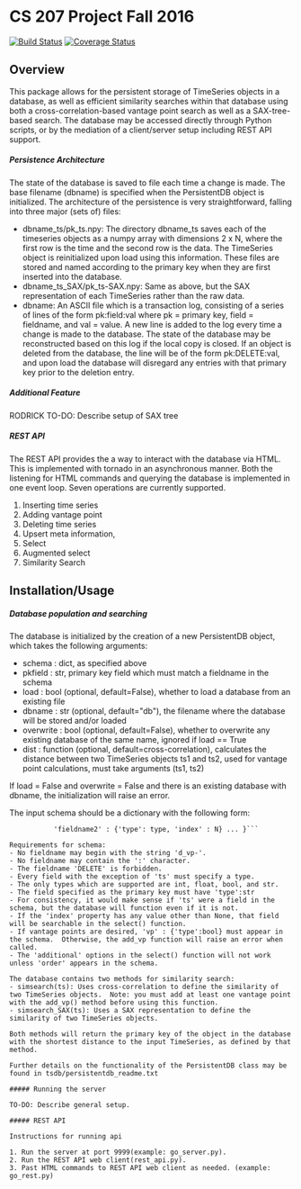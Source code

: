 # CS 207 Project Fall 2016

[![Build Status](https://travis-ci.org/Planet-Nine/cs207project.svg?branch=master)](https://travis-ci.org/Planet-Nine/cs207project)
[![Coverage Status](https://coveralls.io/repos/github/Planet-Nine/cs207project/badge.svg?branch=master)](https://coveralls.io/github/Planet-Nine/cs207project?branch=master)

## Overview

This package allows for the persistent storage of TimeSeries objects in a database, as well as efficient similarity searches within that database using both a cross-correlation-based vantage point search as well as a SAX-tree-based search.  The database may be accessed directly through Python scripts, or by the mediation of a client/server setup including REST API support.

##### Persistence Architecture

The state of the database is saved to file each time a change is made.  The base filename (dbname) is specified when the PersistentDB object is initialized.  The architecture of the persistence is very straightforward, falling into three major (sets of) files:
- dbname_ts/pk_ts.npy: The directory dbname_ts saves each of the timeseries objects as a numpy array with dimensions 2 x N, where the first row is the time and the second row is the data.  The TimeSeries object is reinitialized upon load using this information.  These files are stored and named according to the primary key when they are first inserted into the database.
- dbname_ts_SAX/pk_ts-SAX.npy: Same as above, but the SAX representation of each TimeSeries rather than the raw data.
- dbname: An ASCII file which is a transaction log, consisting of a series of lines of the form pk:field:val where pk = primary key, field = fieldname, and val = value.  A new line is added to the log every time a change is made to the database.  The state of the database may be reconstructed based on this log if the local copy is closed.  If an object is deleted from the database, the line will be of the form pk:DELETE:val, and upon load the database will disregard any entries with that primary key prior to the deletion entry.

##### Additional Feature

RODRICK TO-DO: Describe setup of SAX tree

##### REST API

The REST API provides the a way to interact with the database via HTML. This is implemented with tornado in an asynchronous manner. Both the listening for HTML commands and querying the database is implemented in one event loop. Seven operations are currently supported. 
1. Inserting time series
2. Adding vantage point
3. Deleting time series
4. Upsert meta information,
5. Select
6. Augmented select
7. Similarity Search


## Installation/Usage

##### Database population and searching

The database is initialized by the creation of a new PersistentDB object, which takes the following arguments:
- schema : dict, as specified above
- pkfield : str, primary key field which must match a fieldname in the schema
- load : bool (optional, default=False), whether to load a database from an existing file 
- dbname : str (optional, default="db"), the filename where the database will be stored and/or loaded
- overwrite : bool (optional, default=False), whether to overwrite any existing database of the same name, ignored if load == True
- dist : function (optional, default=cross-correlation), calculates the distance between two TimeSeries objects ts1 and ts2, used for vantage point calculations, must take arguments (ts1, ts2)

If load = False and overwrite = False and there is an existing database with dbname, the initialization will raise an error.

The input schema should be a dictionary with the following form:

```schema = { 'fieldname1' : {'type': type, 'index' : N},
  	       'fieldname2' : {'type': type, 'index' : N} ... }```
  	       
Requirements for schema:
- No fieldname may begin with the string 'd_vp-'.
- No fieldname may contain the ':' character.
- The fieldname 'DELETE' is forbidden.
- Every field with the exception of 'ts' must specify a type.
- The only types which are supported are int, float, bool, and str.
- The field specified as the primary key must have 'type':str
- For consistency, it would make sense if 'ts' were a field in the schema, but the database will function even if it is not.
- If the 'index' property has any value other than None, that field will be searchable in the select() function.
- If vantage points are desired, 'vp' : {'type':bool} must appear in the schema.  Otherwise, the add_vp function will raise an error when called.
- The 'additional' options in the select() function will not work unless 'order' appears in the schema.

The database contains two methods for similarity search: 
- simsearch(ts): Uses cross-correlation to define the similarity of two TimeSeries objects.  Note: you must add at least one vantage point with the add_vp() method before using this function.
- simsearch_SAX(ts): Uses a SAX representation to define the similarity of two TimeSeries objects.

Both methods will return the primary key of the object in the database with the shortest distance to the input TimeSeries, as defined by that method.

Further details on the functionality of the PersistentDB class may be found in tsdb/persistentdb_readme.txt

##### Running the server

TO-DO: Describe general setup.

##### REST API

Instructions for running api

1. Run the server at port 9999(example: go_server.py).
2. Run the REST API web client(rest_api.py). 
3. Past HTML commands to REST API web client as needed. (example: go_rest.py)


